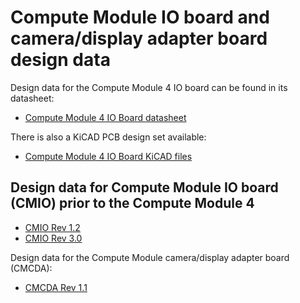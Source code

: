 # Compute Module IO board and camera/display adapter board design data

Design data for the Compute Module 4 IO board can be found in its datasheet:

- [Compute Module 4 IO Board datasheet](https://datasheets.raspberrypi.org/cm4io/cm4io-datasheet.pdf)

There is also a KiCAD PCB design set available:

 - [Compute Module 4 IO Board KiCAD files](https://datasheets.raspberrypi.org/cm4io/CM4IO-KiCAD.zip)

## Design data for Compute Module IO board (CMIO) prior to the Compute Module 4

* [CMIO Rev 1.2](https://datasheets.raspberrypi.org/cmio/RPi-CMIO-R1P2.zip)
* [CMIO Rev 3.0](https://datasheets.raspberrypi.org/cmio/RPi-CMIO-R3.0.zip)

Design data for the Compute Module camera/display adapter board (CMCDA):

* [CMCDA Rev 1.1](https://datasheets.raspberrypi.org/cmio/RPi-CMCDA-1P1.zip)
